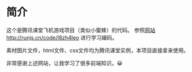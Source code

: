 # 简介
这个是腾讯课堂飞机游戏项目（类似小蜜蜂）的代码。
参照[网站](http://runjs.cn/code/l8zh4leo)http://runjs.cn/code/l8zh4leo 进行学习编码。

素材图片文件，html文件、css文件均为腾讯课堂实例，本项目直接拿来使用。

非常感谢上述网站，让我学习了很多前端知识。😀